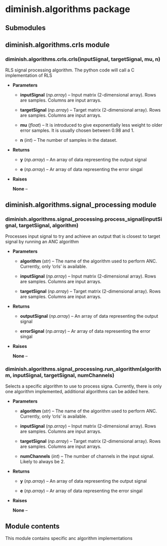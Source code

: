 # diminish.algorithms package

## Submodules

## diminish.algorithms.crls module


### diminish.algorithms.crls.crls(inputSignal, targetSignal, mu, n)
RLS signal processing algorithm. The python code will call a C implementation of RLS


* **Parameters**

    
    * **inputSignal** (*np.array*) – Input matrix (2-dimensional array). Rows are samples. Columns are input arrays.


    * **targetSignal** (*np.array*) – Target matrix (2-dimensional array). Rows are samples. Columns are input arrays.


    * **mu** (*float*) – It is introduced to give exponentially less weight to older error samples. It is usually chosen between 0.98 and 1.


    * **n** (*int*) – The number of samples in the dataset.



* **Returns**

    
    * **y** (*np.array*) – An array of data representing the output signal


    * **e** (*np.array*) – Ar array of data representing the error singal




* **Raises**

    **None** – 


## diminish.algorithms.signal_processing module


### diminish.algorithms.signal_processing.process_signal(inputSignal, targetSignal, algorithm)
Processes input signal to try and achieve an output that is closest to target signal by running an ANC algorithm


* **Parameters**

    
    * **algorithm** (*str*) – The name of the algorithm used to perform ANC. Currently, only ‘crls’ is available.


    * **inputSignal** (*np.array*) – Input matrix (2-dimensional array). Rows are samples. Columns are input arrays.


    * **targetSignal** (*np.array*) – Target matrix (2-dimensional array). Rows are samples. Columns are input arrays.



* **Returns**

    
    * **outputSignal** (*np.array*) – An array of data representing the output signal


    * **errorSignal** (*np.array*) – Ar array of data representing the error singal




* **Raises**

    **None** – 



### diminish.algorithms.signal_processing.run_algorithm(algorithm, inputSignal, targetSignal, numChannels)
Selects a specific algorithm to use to process signa. Currently, there is only one algorithm implemented,
additional algorithms can be added here.


* **Parameters**

    
    * **algorithm** (*str*) – The name of the algorithm used to perform ANC. Currently, only ‘crls’ is available.


    * **inputSignal** (*np.array*) – Input matrix (2-dimensional array). Rows are samples. Columns are input arrays.


    * **targetSignal** (*np.array*) – Target matrix (2-dimensional array). Rows are samples. Columns are input arrays.


    * **numChannels** (*int*) – The number of channels in the input signal. Likely to always be 2.



* **Returns**

    
    * **y** (*np.array*) – An array of data representing the output signal


    * **e** (*np.array*) – Ar array of data representing the error singal




* **Raises**

    **None** – 


## Module contents

This module contains specific anc algorithm implementations
